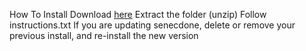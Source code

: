 How To Install
Download [here](https://github.com/Beervanu/SenecDone/archive/refs/heads/main.zip)
Extract the folder (unzip)
Follow instructions.txt
If you are updating senecdone, delete or remove your previous install, and re-install the new version